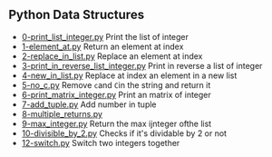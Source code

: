 ## Python Data Structures

- [0-print_list_integer.py](https://github.com/vlldnt/holbertonschool-higher_level_programming/blob/main/python-hello_world/0-print_list_integer.py) Print the list of integer
- [1-element_at.py](https://github.com/vlldnt/holbertonschool-higher_level_programming/blob/main/python-hello_world/1-element_at.py) Return an element at index
- [2-replace_in_list.py](https://github.com/vlldnt/holbertonschool-higher_level_programming/blob/main/python-hello_world/2-replace_in_list.py) Replace an element at index
- [3-print_in_reverse_list_integer.py](https://github.com/vlldnt/holbertonschool-higher_level_programming/blob/main/python-hello_world/3-print_in_reverse_list_integer.py) Print in reverse a list of integer
- [4-new_in_list.py](https://github.com/vlldnt/holbertonschool-higher_level_programming/blob/main/python-hello_world/4-new_in_list.py) Replace at index an element in a new list
- [5-no_c.py](https://github.com/vlldnt/holbertonschool-higher_level_programming/blob/main/python-hello_world/5-no_c.py) Remove `c`and `C`in the string and return it
- [6-print_matrix_integer.py](https://github.com/vlldnt/holbertonschool-higher_level_programming/blob/main/python-hello_world/6-print_matrix_integer.py) Print an matrix of integer
- [7-add_tuple.py](https://github.com/vlldnt/holbertonschool-higher_level_programming/blob/main/python-hello_world/7-add_tuple.py) Add number in tuple
- [8-multiple_returns.py](https://github.com/vlldnt/holbertonschool-higher_level_programming/blob/main/python-hello_world/8-multiple_returns.py)
- [9-max_integer.py](https://github.com/vlldnt/holbertonschool-higher_level_programming/blob/main/python-hello_world/9-max_integer.py) Return the max ijnteger ofthe list
- [10-divisible_by_2.py](https://github.com/vlldnt/holbertonschool-higher_level_programming/blob/main/python-hello_world/10-divisible_by_2.py) Checks if it's dividable by 2 or not
- [12-switch.py](https://github.com/vlldnt/holbertonschool-higher_level_programming/blob/main/python-hello_world/12-switch.py) Switch two integers together